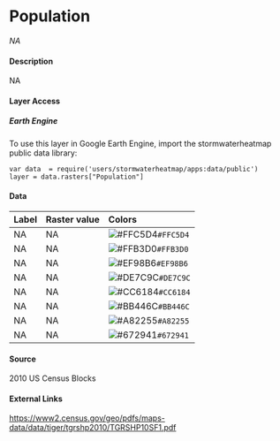 Population
================

*NA*

#### Description

NA

#### Layer Access

##### Earth Engine

To use this layer in Google Earth Engine, import the stormwaterheatmap
public data library:

    var data  = require('users/stormwaterheatmap/apps:data/public')
    layer = data.rasters["Population"]

#### Data

| Label | Raster value | Colors                                                                    |
|:------|:-------------|:--------------------------------------------------------------------------|
| NA    | NA           | ![\#FFC5D4](https://via.placeholder.com/15/FFC5D4/000000?text=+)`#FFC5D4` |
| NA    | NA           | ![\#FFB3D0](https://via.placeholder.com/15/FFB3D0/000000?text=+)`#FFB3D0` |
| NA    | NA           | ![\#EF98B6](https://via.placeholder.com/15/EF98B6/000000?text=+)`#EF98B6` |
| NA    | NA           | ![\#DE7C9C](https://via.placeholder.com/15/DE7C9C/000000?text=+)`#DE7C9C` |
| NA    | NA           | ![\#CC6184](https://via.placeholder.com/15/CC6184/000000?text=+)`#CC6184` |
| NA    | NA           | ![\#BB446C](https://via.placeholder.com/15/BB446C/000000?text=+)`#BB446C` |
| NA    | NA           | ![\#A82255](https://via.placeholder.com/15/A82255/000000?text=+)`#A82255` |
| NA    | NA           | ![\#672941](https://via.placeholder.com/15/672941/000000?text=+)`#672941` |

#### Source

2010 US Census Blocks

#### External Links

<a>https://www2.census.gov/geo/pdfs/maps-data/data/tiger/tgrshp2010/TGRSHP10SF1.pdf</a>
